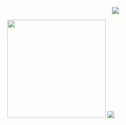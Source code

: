 <p align="center">
  <a href="https://github.com/roazanas">
    <img src="https://readme-typing-svg.herokuapp.com?font=Roboto+Mono&size=36&letterSpacing=-2px&pause=1000&color=01FF01&center=true&vCenter=true&width=435&lines=github.com%2Froazanas" /></a>
</p>
<p align="left">
  <a href="https://t.me/roazanas">
    <img src="https://cataas.com/cat/gif/says/roazanas?filter=mono&fontColor=lime&fontSize=44&type=square" width=229 /></a>
  <a href="https://t.me/roazanas">
    <img src="https://myreadme.vercel.app/api/embed/roazanas?panels=userstatistics,toplanguages,commitgraph" /></a>
</p>
